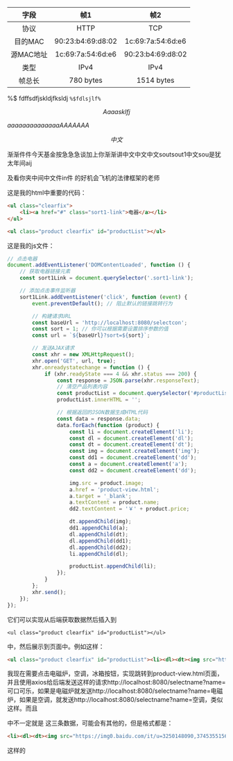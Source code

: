 
|字段|帧1|帧2|
|:-:|:-:|:-:|
|协议|HTTP|TCP|
|目的MAC|90:23:b4:69:d8:02 |1c:69:7a:54:6d:e6|
|源MAC地址|1c:69:7a:54:6d:e6 |90:23:b4:69:d8:02|
|类型|IPv4|IPv4|
|帧总长 |780 bytes|1514 bytes|

%$ fdffsdfjskldjfksldj
`%$fdlsjlf%`

$$
Aaaasklfj
$$

$aaaaaaaaaaaaaaAAAAAAA$


$$
中文
$$

渐渐件件今天基金按急急急谈加上你渐渐讲中文中文中文soutsout1中文sou是犹太年间aij

  及看你夹中间中文件in件
的好机会飞机的法律框架的老师


这是我的html中重要的代码：
```html
<ul class="clearfix">
	<li><a href="#" class="sort1-link">电器</a></li>
</ul>

<ul class="product clearfix" id="productList"></ul>
```

这是我的js文件：
```js
// 点击电器
document.addEventListener('DOMContentLoaded', function () {
    // 获取电器链接元素
    const sort1Link = document.querySelector('.sort1-link');

    // 添加点击事件监听器
    sort1Link.addEventListener('click', function (event) {
        event.preventDefault(); // 阻止默认的链接跳转行为

        // 构建请求URL
        const baseUrl = 'http://localhost:8080/selectcon';
        const sort = 1; // 你可以根据需要设置排序参数的值
        const url = `${baseUrl}?sort=${sort}`;

        // 发送AJAX请求
        const xhr = new XMLHttpRequest();
        xhr.open('GET', url, true);
        xhr.onreadystatechange = function () {
            if (xhr.readyState === 4 && xhr.status === 200) {
                const response = JSON.parse(xhr.responseText);
                // 清空产品列表内容
                const productList = document.querySelector('#productList');
                productList.innerHTML = '';

                // 根据返回的JSON数据生成HTML代码
                const data = response.data;
                data.forEach(function (product) {
                    const li = document.createElement('li');
                    const dl = document.createElement('dl');
                    const dt = document.createElement('dt');
                    const img = document.createElement('img');
                    const dd1 = document.createElement('dd');
                    const a = document.createElement('a');
                    const dd2 = document.createElement('dd');

                    img.src = product.image;
                    a.href = 'product-view.html';
                    a.target = '_blank';
                    a.textContent = product.name;
                    dd2.textContent = '￥' + product.price;

                    dt.appendChild(img);
                    dd1.appendChild(a);
                    dl.appendChild(dt);
                    dl.appendChild(dd1);
                    dl.appendChild(dd2);
                    li.appendChild(dl);

                    productList.appendChild(li);
                });
            }
        };
        xhr.send();
    });
});
```

它们可以实现从后端获取数据然后插入到
```
<ul class="product clearfix" id="productList"></ul>
```
中，然后展示到页面中。例如这样：
```html
<ul class="product clearfix" id="productList"><li><dl><dt><img src="https://img0.baidu.com/it/u=3250148090,3745355156&amp;fm=253&amp;fmt=auto&amp;app=138&amp;f=JPEG?w=500&amp;h=543"></dt><dd><a href="product-view.html" target="_blank">电磁炉</a></dd><dd>￥299</dd></dl></li><li><dl><dt><img src="https://img1.baidu.com/it/u=4197223662,3951162957&amp;fm=253&amp;fmt=auto&amp;app=120&amp;f=JPEG?w=608&amp;h=394"></dt><dd><a href="product-view.html" target="_blank">空调</a></dd><dd>￥2999</dd></dl></li><li><dl><dt><img src="https://img1.baidu.com/it/u=161467590,1119079748&amp;fm=253&amp;fmt=auto&amp;app=138&amp;f=JPEG?w=500&amp;h=666"></dt><dd><a href="product-view.html" target="_blank">冰箱</a></dd><dd>￥5999</dd></dl></li></ul>
```
我现在需要点击电磁炉，空调，冰箱按钮，实现跳转到product-view.html页面，并且使用axios给后端发送这样的请求http://localhost:8080/selectname?name=可口可乐，如果是电磁炉就发送http://localhost:8080/selectname?name=电磁炉，如果是空调，就发送http://localhost:8080/selectname?name=空调，类似这样。而且<ul class="product clearfix" id="productList"></ul>中不一定就是
这三条数据，可能会有其他的，但是格式都是：
```html
<li><dl><dt><img src="https://img0.baidu.com/it/u=3250148090,3745355156&amp;fm=253&amp;fmt=auto&amp;app=138&amp;f=JPEG?w=500&amp;h=543"></dt><dd><a href="product-view.html" target="_blank">电磁炉</a></dd><dd>￥299</dd></dl></li>
```
这样的